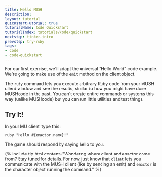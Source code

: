 ```yaml
---
title: Hello MUSH
description:
layout: tutorial
quickstartTutorial: true
tutorialName: Code Quickstart
tutorialIndex: tutorials/code/quickstart
nextstep: tinker-intro
prevstep: try-ruby
tags: 
- code
- code-quickstart
---
```


For our first exercise, we'll adapt the universal "Hello World" code example.  We're going to make use of the `emit` method on the client object. 

The `ruby` command lets you execute arbitrary Ruby code from your MUSH client window and see the results, similar to how you might have done MUSHcode in the past.  You can't create entire commands or systems this way (unlike MUSHcode) but you can run little utilities and test things.

## Try It!

In your MU client, type this:

    ruby "Hello #{enactor.name}!"

The game should respond by saying hello to you.

{% include tip.html content="Wondering where client and enactor come from?  Stay tuned for details.  For now, just know that  <code>client</code>  lets you communicate with the MUSH client (like by sending an emit) and  <code>enactor</code>  is the character object running the command." %}